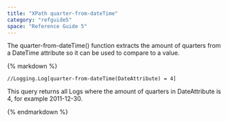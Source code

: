 ```yaml
---
title: "XPath quarter-from-dateTime"
category: "refguide5"
space: "Reference Guide 5"
---
```



The quarter-from-dateTime() function extracts the amount of quarters from a DateTime attribute so it can be used to compare to a value.

<div class="alert alert-info">{% markdown %}

```
//Logging.Log[quarter-from-dateTime(DateAttribute) = 4]

```

This query returns all Logs where the amount of quarters in DateAttribute is 4, for example 2011-12-30.

{% endmarkdown %}</div>